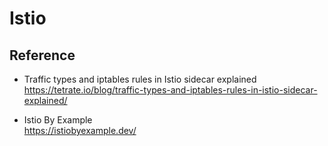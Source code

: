 # Istio

## Reference
+ Traffic types and iptables rules in Istio sidecar explained  
    https://tetrate.io/blog/traffic-types-and-iptables-rules-in-istio-sidecar-explained/  

+ Istio By Example  
    https://istiobyexample.dev/  
